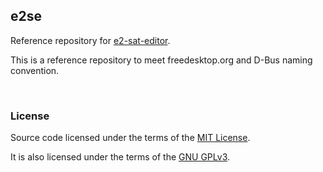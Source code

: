 ## e2se

Reference repository for [e2-sat-editor](https://github.com/ctlcltd/e2-sat-editor).

This is a reference repository to meet freedesktop\.org and D-Bus naming convention.

&nbsp;

### License

Source code licensed under the terms of the [MIT License](https://github.com/ctlcltd/e2se/blob/main/LICENSE-MIT).

It is also licensed under the terms of the [GNU GPLv3](https://github.com/ctlcltd/e2se/blob/main/LICENSE-GPL-3.0-or-later).

